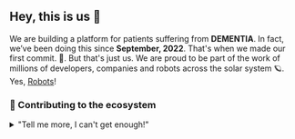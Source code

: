 ## Hey, this is us 👋


We are building a platform for patients suffering from **DEMENTIA**. In fact, we’ve been doing this since **September, 2022**. That's when we made our first commit. 🤯. But that's just us. We are proud  to be part of the work of millions of developers, companies and robots across the solar system 🪐. Yes, [Robots](https://github.com/readme/featured/nasa-ingenuity-helicopter)!


### 🦦 Contributing to the ecosystem

<details> 
	<summary>"Tell me more, I can't get enough!"</summary>
	<br>
	<ul>
	<li></li>
	
	</ul>
</details>

<!--
Made with 🖤
🙇‍♂️🎤⬇️
-->
